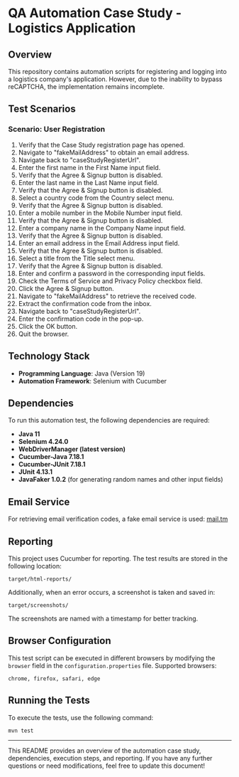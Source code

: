 # QA Automation Case Study - Logistics Application

## Overview
This repository contains automation scripts for registering and logging into a logistics company's application. However, due to the inability to bypass reCAPTCHA, the implementation remains incomplete.

## Test Scenarios

### Scenario: User Registration
1. Verify that the Case Study registration page has opened.
2. Navigate to "fakeMailAddress" to obtain an email address.
3. Navigate back to "caseStudyRegisterUrl".
4. Enter the first name in the First Name input field.
5. Verify that the Agree & Signup button is disabled.
6. Enter the last name in the Last Name input field.
7. Verify that the Agree & Signup button is disabled.
8. Select a country code from the Country select menu.
9. Verify that the Agree & Signup button is disabled.
10. Enter a mobile number in the Mobile Number input field.
11. Verify that the Agree & Signup button is disabled.
12. Enter a company name in the Company Name input field.
13. Verify that the Agree & Signup button is disabled.
14. Enter an email address in the Email Address input field.
15. Verify that the Agree & Signup button is disabled.
16. Select a title from the Title select menu.
17. Verify that the Agree & Signup button is disabled.
18. Enter and confirm a password in the corresponding input fields.
19. Check the Terms of Service and Privacy Policy checkbox field.
20. Click the Agree & Signup button.
21. Navigate to "fakeMailAddress" to retrieve the received code.
22. Extract the confirmation code from the inbox.
23. Navigate back to "caseStudyRegisterUrl".
24. Enter the confirmation code in the pop-up.
25. Click the OK button.
26. Quit the browser.

## Technology Stack
- **Programming Language**: Java (Version 19)
- **Automation Framework**: Selenium with Cucumber

## Dependencies
To run this automation test, the following dependencies are required:

- **Java 11**
- **Selenium 4.24.0**
- **WebDriverManager (latest version)**
- **Cucumber-Java 7.18.1**
- **Cucumber-JUnit 7.18.1**
- **JUnit 4.13.1**
- **JavaFaker 1.0.2** (for generating random names and other input fields)

## Email Service
For retrieving email verification codes, a fake email service is used: [mail.tm](https://mail.tm/en/)

## Reporting
This project uses Cucumber for reporting. The test results are stored in the following location:
```
target/html-reports/
```
Additionally, when an error occurs, a screenshot is taken and saved in:
```
target/screenshots/
```
The screenshots are named with a timestamp for better tracking.

## Browser Configuration
This test script can be executed in different browsers by modifying the `browser` field in the `configuration.properties` file. Supported browsers:
```
chrome, firefox, safari, edge
```

## Running the Tests
To execute the tests, use the following command:
```sh
mvn test
```

---

This README provides an overview of the automation case study, dependencies, execution steps, and reporting. If you have any further questions or need modifications, feel free to update this document!
